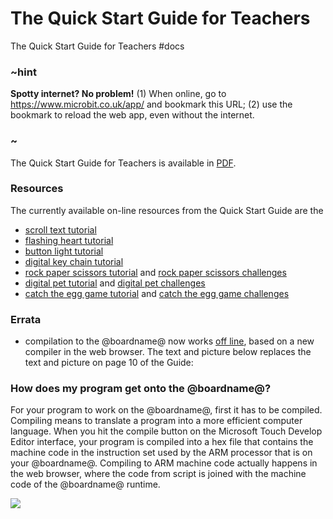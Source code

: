 # The Quick Start Guide for Teachers

The Quick Start Guide for Teachers #docs

### ~hint 

**Spotty internet? No problem!** (1) When online, go to https://www.microbit.co.uk/app/ and bookmark this URL; (2) use the bookmark to reload the web app, even without the internet.

### ~

The Quick Start Guide for Teachers is available in [PDF](https://microbit0.blob.core.windows.net/pub/tovulwsd/Quick-Start-Guide-for-Teachers.pdf).

### Resources

The currently available on-line resources from the Quick Start Guide are the

* [scroll text tutorial](/js/tutorials/scroll-text)
* [flashing heart tutorial](/js/tutorials/flashing-heart)
* [button light tutorial](/js/tutorials/button-light)
* [digital key chain tutorial](/js/tutorials/digital-key-chain)
* [rock paper scissors tutorial](/lessons/rock-paper-scissors/tutorial) and [rock paper scissors challenges](/lessons/rock-paper-scissors/challenges)
* [digital pet tutorial](/lessons/digital-pet/tutorial) and [digital pet challenges](/lessons/digital-pet/challenges)
* [catch the egg game tutorial](/lessons/catch-the-egg-game/tutorial) and [catch the egg game challenges](/lessons/catch-the-egg-game/challenges)

### Errata

* compilation to the @boardname@ now works [off line](/offline), based on a new compiler in the web browser. The text and picture below replaces the text and picture on page 10 of the Guide:

### How does my program get onto the @boardname@?

For your program to work on the @boardname@, first it has to be compiled. Compiling means to translate a program into a more efficient computer language. When you hit the compile button on the Microsoft Touch Develop Editor interface, your program is compiled into a hex file that contains the machine code in the instruction set used by the ARM processor that is on your @boardname@.  Compiling to ARM machine code actually happens in the web browser, where the code from script is joined with the machine code of the @boardname@ runtime.

![](/static/mb/quick-start-0.png)

